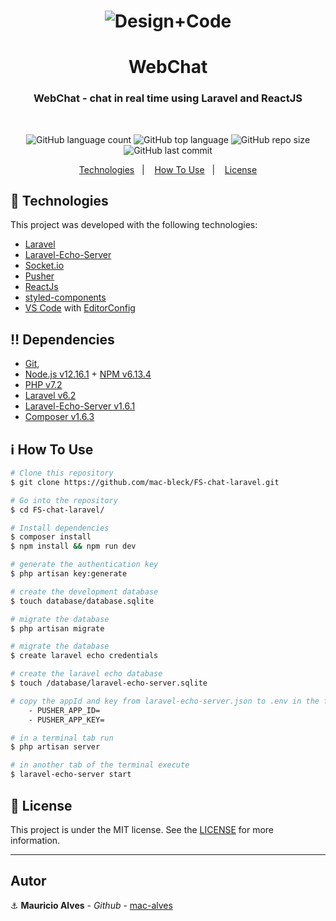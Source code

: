 <h1 align="center">
  <img alt="Design+Code" src="https://res.cloudinary.com/dpf7e7tpc/image/upload/v1589242215/projetos/FS-chat-laravel_bo0y4c.gif" />
</h1>

<h1 align="center">
  WebChat
</h1>
<h3 align="center">WebChat - chat in real time using Laravel and ReactJS</h3>
<br/>
<p align="center">

  <img alt="GitHub language count" src="https://img.shields.io/github/languages/count/mac-bleck/FS-chat-laravel">

  <img alt="GitHub top language" src="https://img.shields.io/github/languages/top/mac-bleck/FS-chat-laravel">

  <img alt="GitHub repo size" src="https://img.shields.io/github/repo-size/mac-bleck/FS-chat-laravel">

  <img alt="GitHub last commit" src="https://img.shields.io/github/last-commit/mac-bleck/FS-chat-laravel">

  <!-- <img alt="GitHub" src="https://img.shields.io/github/license/lukemorales/react-native-design-code.svg"> -->
</p>

<p align="center">
  <a href="#rocket-technologies">Technologies</a>&nbsp;&nbsp;&nbsp;|&nbsp;&nbsp;&nbsp;
  <a href="#information_source-how-to-use">How To Use</a>&nbsp;&nbsp;&nbsp;|&nbsp;&nbsp;&nbsp;
  <a href="#memo-license">License</a>
</p>

## :rocket: Technologies

This project was developed with the following technologies:


-  [Laravel](https://laravel.com/)
-  [Laravel-Echo-Server](https://github.com/tlaverdure/laravel-echo-server)
-  [Socket.io](https://socket.io/)
-  [Pusher](https://pusher.com/channels?campaignid=916184871&utm_source=adwords&utm_medium=cpc&utm_campaign=Brand_Pusher_Exact&utm_term=pusher%20laravel&utm_creative=264949032465&gclid=CjwKCAjw7-P1BRA2EiwAXoPWAx7YcxX2buM5n3JfZKhk-2JQWhWgwCfWWug7ty46ld3PWl-FD38GVRoC5WIQAvD_BwE)
-  [ReactJs](https://reactjs.org/)
-  [styled-components](https://www.styled-components.com/)
-  [VS Code][vc] with [EditorConfig][vceditconfig]

## :bangbang: Dependencies
- [Git](https://git-scm.com),
- [Node.js v12.16.1][nodejs] + [NPM v6.13.4][npm]
- [PHP v7.2][php]
- [Laravel v6.2][laravel]
- [Laravel-Echo-Server v1.6.1][Laravel-Echo-Server]
- [Composer v1.6.3][composer]

## :information_source: How To Use

```bash
# Clone this repository
$ git clone https://github.com/mac-bleck/FS-chat-laravel.git

# Go into the repository
$ cd FS-chat-laravel/

# Install dependencies
$ composer install
$ npm install && npm run dev

# generate the authentication key
$ php artisan key:generate

# create the development database
$ touch database/database.sqlite

# migrate the database
$ php artisan migrate

# migrate the database
$ create laravel echo credentials

# create the laravel echo database
$ touch /database/laravel-echo-server.sqlite

# copy the appId and key from laravel-echo-server.json to .env in the following keys:
    - PUSHER_APP_ID=
    - PUSHER_APP_KEY=

# in a terminal tab run
$ php artisan server

# in another tab of the terminal execute
$ laravel-echo-server start
```

## :memo: License
This project is under the MIT license. See the [LICENSE](https://github.com/mac-bleck/FS-chat-laravel/blob/master/LICENSE) for more information.

---

## Autor

:anchor: **Mauricio Alves** - *Github* - [mac-alves](https://github.com/mac-alves)


[nodejs]: https://nodejs.org/
[npm]: https://www.npmjs.com/
[vc]: https://code.visualstudio.com/
[vceditconfig]: https://marketplace.visualstudio.com/items?itemName=EditorConfig.EditorConfig
[vceslint]: https://marketplace.visualstudio.com/items?itemName=dbaeumer.vscode-eslint
[php]: https://www.php.net/
[laravel]: https://laravel.com/
[Laravel-Echo-Server]: https://github.com/tlaverdure/laravel-echo-server
[composer]: https://getcomposer.org/

